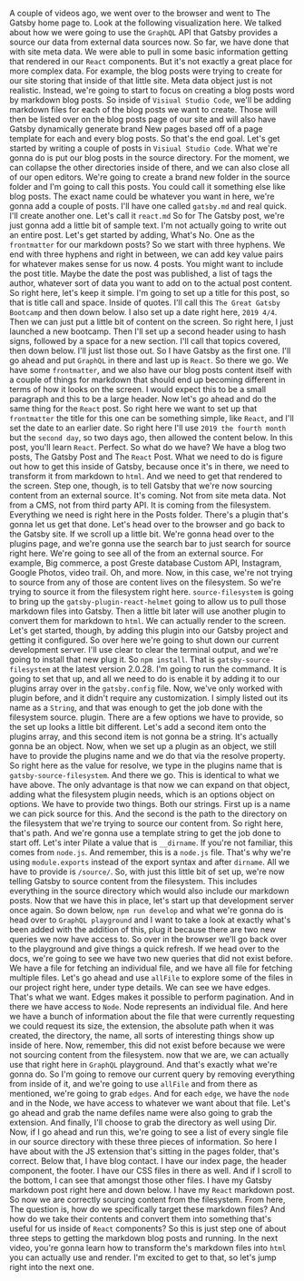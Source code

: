 A couple of videos ago, we went over to the browser and went to The Gatsby home page to.
Look at the following visualization here.
We talked about how we were going to use the `GraphQL` API that Gatsby provides a source our data from external data sources now.
So far, we have done that with site meta data.
We were able to pull in some basic information getting that rendered in our `React` components.
But it's not exactly a great place for more complex data.
For example, the blog posts were trying to create for our site storing that inside of that little site.
Meta data object just is not realistic.
Instead, we're going to start to focus on creating a blog posts word by markdown blog posts.
So inside of `Visiual Studio Code`, we'll be adding markdown files for each of the blog posts we want to create.
Those will then be listed over on the blog posts page of our site and will also have Gatsby dynamically generate brand New pages based off of a page template for each and every blog posts.
So that's the end goal.
Let's get started by writing a couple of posts in `Visiual Studio Code`.
What we're gonna do is put our blog posts in the source directory.
For the moment, we can collapse the other directories inside of there, and we can also close all of our open editors.
We're going to create a brand new folder in the source folder and I'm going to call this posts.
You could call it something else like blog posts.
The exact name could be whatever you want in here, we're gonna add a couple of posts.
I'll have one called `gatsby.md` and real quick.
I'll create another one.
Let's call it `react.md` So for The Gatsby post, we're just gonna add a little bit of sample text.
I'm not actually going to write out an entire post.
Let's get started by adding, What's No.
One as the `frontmatter` for our markdown posts? So we start with three hyphens.
We end with three hyphens and right in between, we can add key value pairs for whatever makes sense for us now.
4 posts.
You might want to include the post title.
Maybe the date the post was published, a list of tags the author, whatever sort of data you want to add on to the actual post content.
So right here, let's keep it simple.
I'm going to set up a title for this post, so that is title call and space.
Inside of quotes.
I'll call this `The Great Gatsby Bootcamp` and then down below.
I also set up a date right here, `2019 4/4`.
Then we can just put a little bit of content on the screen.
So right here, I just launched a new bootcamp.
Then I'll set up a second header using to hash signs, followed by a space for a new section.
I'll call that topics covered, then down below.
I'll just list those out.
So I have Gatsby as the first one.
I'll go ahead and put `GraphQL` in there and last up is `React`.
So there we go.
We have some `frontmatter`, and we also have our blog posts content itself with a couple of things for markdown that should end up becoming different in terms of how it looks on the screen.
I would expect this to be a small paragraph and this to be a large header.
Now let's go ahead and do the same thing for the `React` post.
So right here we want to set up that `frontmatter` the title for this one can be something simple, like `React`, and I'll set the date to an earlier date.
So right here I'll use `2019 the fourth month` but the `second day`, so two days ago, then allowed the content below.
In this post, you'll learn `React`.
Perfect.
So what do we have? We have a blog two posts, The Gatsby Post and The `React` Post.
What we need to do is figure out how to get this inside of Gatsby, because once it's in there, we need to transform it from markdown to `html`.
And we need to get that rendered to the screen.
Step one, though, is to tell Gatsby that we're now sourcing content from an external source.
It's coming.
Not from site meta data.
Not from a CMS, not from third party API.
It is coming from the filesystem.
Everything we need is right here in the Posts folder.
There's a plugin that's gonna let us get that done.
Let's head over to the browser and go back to the Gatsby site.
If we scroll up a little bit.
We're gonna head over to the plugins page, and we're gonna use the search bar to just search for source right here.
We're going to see all of the from an external source.
For example, Big commerce, a post Greste database Custom API, Instagram, Google Photos, video trail.
Oh, and more.
Now, in this case, we're not trying to source from any of those are content lives on the filesystem.
So we're trying to source it from the filesystem right here.
`source-filesystem` is going to bring up the `gatsby-plugin-react-helmet` going to allow us to pull those markdown files into Gatsby.
Then a little bit later will use another plugin to convert them for markdown to `html`.
We can actually render to the screen.
Let's get started, though, by adding this plugin into our Gatsby project and getting it configured.
So over here we're going to shut down our current development server.
I'll use clear to clear the terminal output, and we're going to install that new plug it.
So `npm install`.
That is `gatsby-source-filesystem` at the latest version 2.0.28.
I'm going to run the command.
It is going to set that up, and all we need to do is enable it by adding it to our plugins array over in the `gatsby.config` file.
Now, we've only worked with plugin before, and it didn't require any customization.
I simply listed out its name as a `String`, and that was enough to get the job done with the filesystem source.
plugin.
There are a few options we have to provide, so the set up looks a little bit different.
Let's add a second item onto the plugins array, and this second item is not gonna be a string.
It's actually gonna be an object.
Now, when we set up a plugin as an object, we still have to provide the plugins name and we do that via the resolve property.
So right here as the value for resolve, we type in the plugins name that is `gatsby-source-filesystem`.
And there we go.
This is identical to what we have above.
The only advantage is that now we can expand on that object, adding what the filesystem plugin needs, which is an options object on options.
We have to provide two things.
Both our strings.
First up is a name we can pick source for this.
And the second is the path to the directory on the filesystem that we're trying to source our content from.
So right here, that's path.
And we're gonna use a template string to get the job done to start off.
Let's inter Pilate a value that is `__dirname`.
If you're not familiar, this comes from `node.js`.
And remember, this is a `node.js` file.
That's why we're using `module.exports` instead of the export syntax and after `dirname`.
All we have to provide is `/source/`.
So, with just this little bit of set up, we're now telling Gatsby to source content from the filesystem.
This includes everything in the source directory which would also include our markdown posts.
Now that we have this in place, let's start up that development server once again.
So down below, `npm run develop` and what we're gonna do is head over to `GraphQL playground`  and I want to take a look at exactly what's been added with the addition of this, plug it because there are two new queries we now have access to.
So over in the browser we'll go back over to the playground and give things a quick refresh.
If we head over to the docs, we're going to see we have two new queries that did not exist before.
We have a file for fetching an individual file, and we have all file for fetching multiple files.
Let's go ahead and use `allFile` to explore some of the files in our project right here, under type details.
We can see we have edges.
That's what we want.
Edges makes it possible to perform pagination.
And in there we have access to `Node`.
Node represents an individual file.
And here we have a bunch of information about the file that were currently requesting we could request its size, the extension, the absolute path when it was created, the directory, the name, all sorts of interesting things show up inside of here.
Now, remember, this did not exist before because we were not sourcing content from the filesystem.
now that we are, we can actually use that right here in `GraphQL` playground.
And that's exactly what we're gonna do.
So I'm going to remove our current query by removing everything from inside of it, and we're going to use `allFile` and from there as mentioned, we're going to grab `edges`.
And for each `edge`, we have the `node` and in the Node, we have access to whatever we want about that file.
Let's go ahead and grab the name defiles name were also going to grab the extension.
And finally, I'll choose to grab the directory as well using Dir.
Now, if I go ahead and run this, we're going to see a list of every single file in our source directory with these three pieces of information.
So here I have about with the JS extension that's sitting in the pages folder, that's correct.
Below that, I have blog contact.
I have our index page, the header component, the footer.
I have our CSS files in there as well.
And if I scroll to the bottom, I can see that amongst those other files.
I have my Gatsby markdown post right here and down below.
I have my `React` markdown post.
So now we are correctly sourcing content from the filesystem.
From here, The question is, how do we specifically target these markdown files? And how do we take their contents and convert them into something that's useful for us inside of `React` components? So this is just step one of about three steps to getting the markdown blog posts and running.
In the next video, you're gonna learn how to transform the's markdown files into `html` you can actually use and render.
I'm excited to get to that, so let's jump right into the next one.
